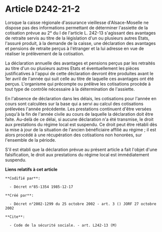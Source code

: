 # Article D242-21-2

Lorsque la caisse régionale d'assurance vieillesse d'Alsace-Moselle ne dispose pas des informations permettant de déterminer
l'assiette de la cotisation prévue au 2° du I de l'article L. 242-13 s'agissant des avantages de retraite servis au titre de
la législation d'un ou plusieurs autres Etats, l'assuré produit, à la demande de la caisse, une déclaration des avantages et
pensions de retraite perçus à l'étranger et la lui adresse en vue de réaliser le prélèvement de la cotisation.

La déclaration annuelle des avantages et pensions perçus par les retraités au titre d'un ou plusieurs autres Etats et
éventuellement les pièces justificatives à l'appui de cette déclaration devront être produites avant le 1er avril de l'année
qui suit celle au titre de laquelle ces avantages ont été perçus. L'organisme qui précompte ou prélève les cotisations
procède à tout type de contrôle nécessaire à la détermination de l'assiette.

En l'absence de déclaration dans les délais, les cotisations pour l'année en cours sont calculées sur la base qui a servi au
calcul des cotisations prélevées l'année précédente. Les prestations continuent d'être versées jusqu'à la fin de l'année
civile au cours de laquelle la déclaration doit être faite. Au-delà de ce délai, si aucune déclaration n'a été transmise, le
droit aux prestations du régime local est suspendu. Ce droit peut être rétabli dès la mise à jour de la situation de l'ancien
bénéficiaire affilié au régime ; il est alors procédé à une récupération des cotisations non honorées, sur l'ensemble de la
période.

S'il est établi que la déclaration prévue au présent article a fait l'objet d'une falsification, le droit aux prestations du
régime local est immédiatement suspendu.

**Liens relatifs à cet article**

	**Codifié par**:

	  - Décret n°85-1354 1985-12-17

	**Créé par**:

	  - Décret n°2002-1299 du 25 octobre 2002 - art. 3 () JORF 27 octobre 2002

	**Cite**:

	  - Code de la sécurité sociale. - art. L242-13 (M)
